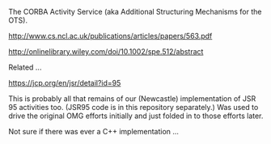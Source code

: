The CORBA Activity Service (aka Additional Structuring Mechanisms for the OTS).

http://www.cs.ncl.ac.uk/publications/articles/papers/563.pdf

http://onlinelibrary.wiley.com/doi/10.1002/spe.512/abstract

Related ...

https://jcp.org/en/jsr/detail?id=95

This is probably all that remains of our (Newcastle) implementation of JSR 95 activities too. (JSR95 code is in this repository separately.) Was used to drive the original OMG efforts initially and just folded in to those efforts later.

Not sure if there was ever a C++ implementation ...

